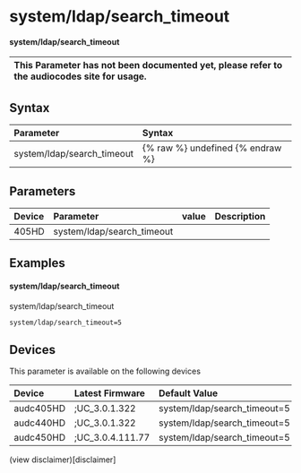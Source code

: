 ﻿---
description: system/ldap/search_timeout
search: false
---

# system/ldap/search_timeout

#### system/ldap/search_timeout


| This Parameter has not been documented yet, please refer to the audiocodes site for usage.  |
| :--- |

## Syntax
| Parameter | Syntax |
| :--- | :--- |
|system/ldap/search_timeout | {% raw %} undefined {% endraw %} |

## Parameters
|Device|Parameter|value|Description|
|:---|:---|:---|:---|
| 405HD | system/ldap/search_timeout |  |  |

## Examples
#### system/ldap/search_timeout

system/ldap/search_timeout

```
system/ldap/search_timeout=5
```

## Devices
This parameter is available on the following devices

| Device | Latest Firmware | Default Value |
|:---|:---|:---|
| audc405HD | ;UC_3.0.1.322 | system/ldap/search_timeout=5 
| audc440HD | ;UC_3.0.1.322 | system/ldap/search_timeout=5 
| audc450HD | ;UC_3.0.4.111.77 | system/ldap/search_timeout=5 

(view disclaimer)[disclaimer]
